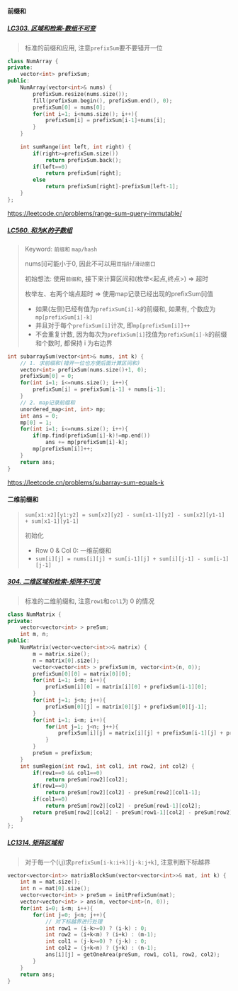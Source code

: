 #### 前缀和

##### [LC303. 区域和检索-数组不可变](/workspace/303.%E5%8C%BA%E5%9F%9F%E5%92%8C%E6%A3%80%E7%B4%A2-%E6%95%B0%E7%BB%84%E4%B8%8D%E5%8F%AF%E5%8F%98.cpp)

> 标准的前缀和应用, 注意`prefixSum`要不要错开一位

```CPP
class NumArray {
private:
    vector<int> prefixSum;
public:
    NumArray(vector<int>& nums) {
        prefixSum.resize(nums.size());
        fill(prefixSum.begin(), prefixSum.end(), 0);
        prefixSum[0] = nums[0];
        for(int i=1; i<nums.size(); i++){
            prefixSum[i] = prefixSum[i-1]+nums[i];
        }
    }
    
    int sumRange(int left, int right) {
        if(right>=prefixSum.size())
            return prefixSum.back();
        if(left==0)
            return prefixSum[right];
        else
            return prefixSum[right]-prefixSum[left-1];
    }
};
```
https://leetcode.cn/problems/range-sum-query-immutable/


##### [LC560. 和为K的子数组](/workspace/560.%E5%92%8C%E4%B8%BA-k-%E7%9A%84%E5%AD%90%E6%95%B0%E7%BB%84.cpp)

> Keyword: `前缀和`  `map/hash`
> 
> nums[i]可能小于0, 因此不可以用`双指针`/`滑动窗口`
> 
> 初始想法: 使用`前缀和`, 接下来计算区间和(枚举<起点,终点>) => 超时
> 
> 枚举左、右两个端点超时 => 使用map记录已经出现的prefixSum[i]值
>   - 如果(左侧)已经有值为`prefixSum[i]-k`的前缀和, 如果有, 个数应为`mp[prefixSum[i]-k]`
>   - 并且对于每个`prefixSum[i]`计次, 即`mp[prefixSum[i]]++`
>   - 不会重复计数, 因为每次为`prefixSum[i]`找值为`prefixSum[i]-k`的前缀和个数时, 都保持 i 为右边界

```CPP
int subarraySum(vector<int>& nums, int k) {
    // 1. 求前缀和(错开一位也方便后面计算区间和)
    vector<int> prefixSum(nums.size()+1, 0);
    prefixSum[0] = 0;
    for(int i=1; i<=nums.size(); i++){
        prefixSum[i] = prefixSum[i-1] + nums[i-1];
    }
    // 2. map记录前缀和
    unordered_map<int, int> mp;
    int ans = 0;
    mp[0] = 1;
    for(int i=1; i<=nums.size(); i++){
        if(mp.find(prefixSum[i]-k)!=mp.end())
            ans += mp[prefixSum[i]-k];
        mp[prefixSum[i]]++;
    }
    return ans;
}
```
https://leetcode.cn/problems/subarray-sum-equals-k




#### 二维前缀和

> `sum[x1:x2][y1:y2] = sum[x2][y2] - sum[x1-1][y2] - sum[x2][y1-1] + sum[x1-1][y1-1]`
> 
> 初始化
>   - Row 0 & Col 0: 一维前缀和
>   - `sum[i][j] = nums[i][j] + sum[i-1][j] + sum[i][j-1] - sum[i-1][j-1]`


##### [304. 二维区域和检索-矩阵不可变](/workspace/304.%E4%BA%8C%E7%BB%B4%E5%8C%BA%E5%9F%9F%E5%92%8C%E6%A3%80%E7%B4%A2-%E7%9F%A9%E9%98%B5%E4%B8%8D%E5%8F%AF%E5%8F%98.cpp)

> 标准的二维前缀和, 注意`row1`和`col1`为 0 的情况

```CPP
class NumMatrix {
private:
    vector<vector<int> > preSum;
    int m, n;
public:
    NumMatrix(vector<vector<int>>& matrix) {
        m = matrix.size();
        n = matrix[0].size();
        vector<vector<int> > prefixSum(m, vector<int>(n, 0));
        prefixSum[0][0] = matrix[0][0];
        for(int i=1; i<m; i++){
            prefixSum[i][0] = matrix[i][0] + prefixSum[i-1][0];
        }
        for(int j=1; j<n; j++){
            prefixSum[0][j] = matrix[0][j] + prefixSum[0][j-1];
        }
        for(int i=1; i<m; i++){
            for(int j=1; j<n; j++){
                prefixSum[i][j] = matrix[i][j] + prefixSum[i-1][j] + prefixSum[i][j-1] - prefixSum[i-1][j-1];
            }
        }
        preSum = prefixSum;
    }
    int sumRegion(int row1, int col1, int row2, int col2) {
        if(row1==0 && col1==0)
            return preSum[row2][col2];
        if(row1==0)
            return preSum[row2][col2] - preSum[row2][col1-1];
        if(col1==0)
            return preSum[row2][col2] - preSum[row1-1][col2];
        return preSum[row2][col2] - preSum[row1-1][col2] - preSum[row2][col1-1] + preSum[row1-1][col1-1];
    }
};
```



##### [LC1314. 矩阵区域和](/workspace/1314.%E7%9F%A9%E9%98%B5%E5%8C%BA%E5%9F%9F%E5%92%8C.cpp)

> 对于每一个(i,j)求`prefixSum[i-k:i+k][j-k:j+k]`, 注意判断下标越界

```CPP
vector<vector<int>> matrixBlockSum(vector<vector<int>>& mat, int k) {
    int m = mat.size();
    int n = mat[0].size();
    vector<vector<int> > preSum = initPrefixSum(mat);
    vector<vector<int> > ans(m, vector<int>(n, 0));
    for(int i=0; i<m; i++){
        for(int j=0; j<n; j++){
            // 对下标越界进行处理
            int row1 = (i-k>=0) ? (i-k) : 0;
            int row2 = (i+k<m) ? (i+k) : (m-1);
            int col1 = (j-k>=0) ? (j-k) : 0;
            int col2 = (j+k<n) ? (j+k) : (n-1);
            ans[i][j] = getOneArea(preSum, row1, col1, row2, col2);
        }
    }
    return ans;
}
```